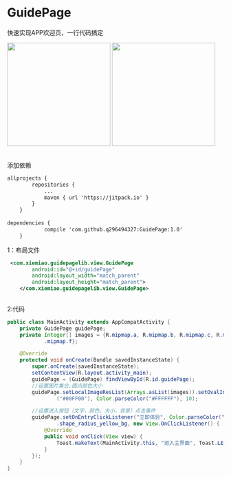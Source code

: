 # GuidePage
快速实现APP欢迎页，一行代码搞定
<div style = "float:center">
    <img src="https://github.com/q296494327/GuidePage/blob/master/page1.png" width="240">
    <img src="https://github.com/q296494327/GuidePage/blob/master/page2.png" width="240">
<div/>
 
 
 
添加依赖

```xml
allprojects {
		repositories {
			...
			maven { url 'https://jitpack.io' }
		}
	}
    
dependencies {
	        compile 'com.github.q296494327:GuidePage:1.0'
	}
```

1：布局文件
```xml
 <com.xiemiao.guidepagelib.view.GuidePage
        android:id="@+id/guidePage"
        android:layout_width="match_parent"
        android:layout_height="match_parent">
    </com.xiemiao.guidepagelib.view.GuidePage>
    
```
2:代码
```java
public class MainActivity extends AppCompatActivity {
    private GuidePage guidePage;
    private Integer[] images = {R.mipmap.a, R.mipmap.b, R.mipmap.c, R.mipmap.d, R.mipmap.e, R
            .mipmap.f};

    @Override
    protected void onCreate(Bundle savedInstanceState) {
        super.onCreate(savedInstanceState);
        setContentView(R.layout.activity_main);
        guidePage = (GuidePage) findViewById(R.id.guidePage);
        //设置图片集合,圆点颜色大小
        guidePage.setLocalImageResList(Arrays.asList(images)).setOvalIndicator(Color.parseColor
                ("#00FF00"), Color.parseColor("#FFFFFF"), 10);

        //设置进入按钮（文字，颜色，大小，背景）点击事件
        guidePage.setOnEntryClickListener("立即体验", Color.parseColor("#000000"), 10, R.drawable
                .shape_radius_yellow_bg, new View.OnClickListener() {
            @Override
            public void onClick(View view) {
                Toast.makeText(MainActivity.this, "进入主界面", Toast.LENGTH_SHORT).show();
            }
        });
    }
}
```
